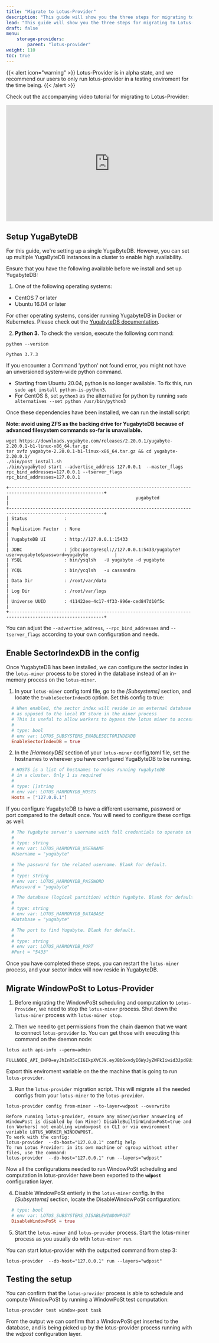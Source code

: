 ```yaml
---
title: "Migrate to Lotus-Provider"
description: "This guide will show you the three steps for migrating to Lotus-Provider, from Lotus-Miner"
lead: "This guide will show you the three steps for migrating to Lotus-Provider, from Lotus-Miner"
draft: false
menu:
    storage-providers:
        parent: "lotus-provider"
weight: 110
toc: true
---
```


{{< alert icon="warning" >}}
Lotus-Provider is in alpha state, and we recommend our users to only run lotus-provider in a testing enviroment for the time being.
{{< /alert >}}

Check out the accompanying video tutorial for migrating to Lotus-Provider:
<iframe width="560" height="315" src="https://www.youtube-nocookie.com/embed/8Th0nBcAT-M?si=VXTKc3uZmI91hjPp" title="YouTube video player" frameborder="0" allow="accelerometer; autoplay; clipboard-write; encrypted-media; gyroscope; picture-in-picture; web-share" allowfullscreen></iframe>

## Setup YugaByteDB

For this guide, we're setting up a single YugaByteDB. However, you can set up multiple YugaByteDB instances in a cluster to enable high availability.

Ensure that you have the following available before we install and set up YugabyteDB:

1. One of the following operating systems:

- CentOS 7 or later
- Ubuntu 16.04 or later

For other operating systems, consider running YugabyteDB in Docker or Kubernetes. Please check out the [YugabyteDB documentation](https://docs.yugabyte.com/preview/quick-start/).

2. **Python 3.** To check the version, execute the following command:

```shell with-output
python --version
```
```
Python 3.7.3
```

If you encounter a Command 'python' not found error, you might not have an unversioned system-wide python command.

- Starting from Ubuntu 20.04, python is no longer available. To fix this, run `sudo apt install python-is-python3`.
- For CentOS 8, set `python3` as the alternative for python by running `sudo alternatives --set python /usr/bin/python3`

Once these dependencies have been installed, we can run the install script:

**Note: avoid using ZFS as the backing drive for YugabyteDB because of advanced filesystem commands so-far is unavailable.**

```shell with-output
wget https://downloads.yugabyte.com/releases/2.20.0.1/yugabyte-2.20.0.1-b1-linux-x86_64.tar.gz
tar xvfz yugabyte-2.20.0.1-b1-linux-x86_64.tar.gz && cd yugabyte-2.20.0.1/
./bin/post_install.sh
./bin/yugabyted start --advertise_address 127.0.0.1  --master_flags rpc_bind_addresses=127.0.0.1 --tserver_flags rpc_bind_addresses=127.0.0.1
```
```
+----------------------------------------------------------------------------------------------------------+
|                                                yugabyted                                                 |
+----------------------------------------------------------------------------------------------------------+
| Status              :                                                                                    |
| Replication Factor  : None                                                                               |
| YugabyteDB UI       : http://127.0.0.1:15433                                                             |
| JDBC                : jdbc:postgresql://127.0.0.1:5433/yugabyte?user=yugabyte&password=yugabyte          |
| YSQL                : bin/ysqlsh   -U yugabyte -d yugabyte                                               |
| YCQL                : bin/ycqlsh   -u cassandra                                                          |
| Data Dir            : /root/var/data                                                                     |
| Log Dir             : /root/var/logs                                                                     |
| Universe UUID       : 411422ee-4c17-4f33-996e-ced847d10f5c                                               |
+----------------------------------------------------------------------------------------------------------+
```

You can adjust the `--advertise_address`, `--rpc_bind_addresses` and `--tserver_flags` according to your own configuration and needs.

## Enable SectorIndexDB in the config


Once YugabyteDB has been installed, we can configure the sector index in the `lotus-miner` process to be stored in the database instead of an in-memory process on the `lotus-miner`.

1. In your `lotus-miner` config.toml file, go to the *[Subsystems]* section, and locate the `EnableSectorIndexDB` option. Set this config to true:

```toml
  # When enabled, the sector index will reside in an external database
  # as opposed to the local KV store in the miner process
  # This is useful to allow workers to bypass the lotus miner to access sector information
  #
  # type: bool
  # env var: LOTUS_SUBSYSTEMS_ENABLESECTORINDEXDB
  EnableSectorIndexDB = true
```

2. In the *[HarmonyDB]* section of your `lotus-miner` config.toml file, set the hostnames to wherever you have configured YugaByteDB to be running.

```toml
  # HOSTS is a list of hostnames to nodes running YugabyteDB
  # in a cluster. Only 1 is required
  #
  # type: []string
  # env var: LOTUS_HARMONYDB_HOSTS
  Hosts = ["127.0.0.1"]
```

If you configure YugabyteDB to have a different username, password or port compared to the default once. You will need to configure these configs as well:

```toml
  # The Yugabyte server's username with full credentials to operate on Lotus' Database. Blank for default.
  #
  # type: string
  # env var: LOTUS_HARMONYDB_USERNAME
  #Username = "yugabyte"

  # The password for the related username. Blank for default.
  #
  # type: string
  # env var: LOTUS_HARMONYDB_PASSWORD
  #Password = "yugabyte"

  # The database (logical partition) within Yugabyte. Blank for default.
  #
  # type: string
  # env var: LOTUS_HARMONYDB_DATABASE
  #Database = "yugabyte"

  # The port to find Yugabyte. Blank for default.
  #
  # type: string
  # env var: LOTUS_HARMONYDB_PORT
  #Port = "5433"
```

Once you have completed these steps, you can restart the `lotus-miner` process, and your sector index will now reside in YugabyteDB.

## Migrate WindowPoSt to Lotus-Provider

1. Before migrating the WindowPoSt scheduling and computation to `Lotus-Provider`, we need to stop the `lotus-miner` process. Shut down the `lotus-miner` process with `lotus-miner stop`.


2. Then we need to get permissions from the chain daemon that we want to connect `lotus-provider` to. You can get those with executing this command on the daemon node:

```shell with-output
lotus auth api-info --perm=admin
```
```
FULLNODE_API_INFO=eyJhInR5cCI6IkpXVCJ9.eyJBbGxvdyI6WyJyZWFkIiwid3JpdGUiLCJzaWduIiwiYWRtaW4iXX0.nNtaVSjHsSXyWFTkvk3KZC8hjlrBrK9B9WNHLJGKfR0:/ip4/127.0.0.1/tcp/1234/http
```

Export this enviroment variable on the the machine that is going to run `lotus-provider`.

3. Run the `lotus-provider` migration script. This will migrate all the needed configs from your `lotus-miner` to the `lotus-provider`.

```shell with-output
lotus-provider config from-miner --to-layer=wdpost --overwrite
```
```
Before running lotus-provider, ensure any miner/worker answering of WindowPost is disabled by (on Miner) DisableBuiltinWindowPoSt=true and (on Workers) not enabling windowpost on CLI or via environment variable LOTUS_WORKER_WINDOWPOST.
To work with the config:
lotus-provider  --db-host="127.0.0.1" config help 
To run Lotus Provider: in its own machine or cgroup without other files, use the command:
lotus-provider  --db-host="127.0.0.1" run --layers="wdpost"
```

Now all the configurations needed to run WindowPoSt scheduling and computation in lotus-provider have been exported to the **`wdpost`** configuration layer.

4. Disable WindowPoSt entierly in the `lotus-miner` config. In the *[Subsystems]* section, locate the DisableWindowPoSt configuration:

```toml
  # type: bool
  # env var: LOTUS_SUBSYSTEMS_DISABLEWINDOWPOST
  DisableWindowPoSt = true
```

5. Start the `lotus-miner` and `lotus-provider` process. Start the lotus-miner process as you usually do with `lotus-miner run`. 

You can start lotus-provider with the outputted command from step 3:

```shell
lotus-provider  --db-host="127.0.0.1" run --layers="wdpost"
```

## Testing the setup

You can confirm that the `lotus-provider` process is able to schedule and compute WindowPoSt by running a WindowPoSt test computation:

```shell with-output
lotus-provider test window-post task
```

From the output we can confirm that a WindowPoSt get inserted to the database, and is being picked up by the lotus-provider process running with the *wdpost* configuration layer.